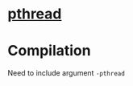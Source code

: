 # [pthread](http://www.ibm.com/developerworks/cn/linux/thread/posix_thread1/)

# Compilation 

Need to include argument `-pthread`
